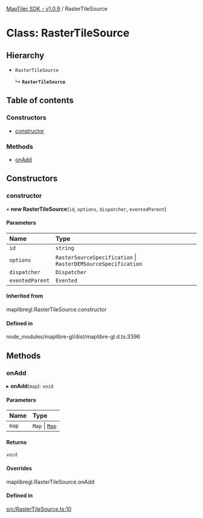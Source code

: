 [MapTiler SDK - v1.0.9](../README.md) / RasterTileSource

# Class: RasterTileSource

## Hierarchy

- `RasterTileSource`

  ↳ **`RasterTileSource`**

## Table of contents

### Constructors

- [constructor](RasterTileSource.md#constructor)

### Methods

- [onAdd](RasterTileSource.md#onadd)

## Constructors

### constructor

• **new RasterTileSource**(`id`, `options`, `dispatcher`, `eventedParent`)

#### Parameters

| Name | Type |
| :------ | :------ |
| `id` | `string` |
| `options` | `RasterSourceSpecification` \| `RasterDEMSourceSpecification` |
| `dispatcher` | `Dispatcher` |
| `eventedParent` | `Evented` |

#### Inherited from

maplibregl.RasterTileSource.constructor

#### Defined in

node_modules/maplibre-gl/dist/maplibre-gl.d.ts:3396

## Methods

### onAdd

▸ **onAdd**(`map`): `void`

#### Parameters

| Name | Type |
| :------ | :------ |
| `map` | `Map` \| [`Map`](Map.md) |

#### Returns

`void`

#### Overrides

maplibregl.RasterTileSource.onAdd

#### Defined in

[src/RasterTileSource.ts:10](https://github.com/maptiler/maptiler-sdk-js/blob/e427428/src/RasterTileSource.ts#L10)
